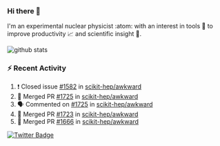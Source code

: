 ### Hi there 👋 

I'm an experimental nuclear physicist :atom: with an interest in tools :wrench: to improve productivity :chart_with_upwards_trend: and scientific insight :telescope:.

![github stats](https://github-readme-stats.vercel.app/api?username=agoose77&show_icons=true&hide_rank=true&hide_title=true&bg_color=30,e76445,904e95&text_color=efe3ec&icon_color=efe3ec)
<!--
**agoose77/agoose77** is a ✨ _special_ ✨ repository because its `README.md` (this file) appears on your GitHub profile.

Here are some ideas to get you started:

- 🔭 I’m currently working on ...
- 🌱 I’m currently learning ...
- 👯 I’m looking to collaborate on ...
- 🤔 I’m looking for help with ...
- 💬 Ask me about ...
- 📫 How to reach me: ...
- 😄 Pronouns: ...
- ⚡ Fun fact: ...
-->

### :zap: Recent Activity
<!--START_SECTION:activity-->
1. ❗️ Closed issue [#1582](https://github.com/scikit-hep/awkward/issues/1582) in [scikit-hep/awkward](https://github.com/scikit-hep/awkward)
2. 🎉 Merged PR [#1725](https://github.com/scikit-hep/awkward/pull/1725) in [scikit-hep/awkward](https://github.com/scikit-hep/awkward)
3. 🗣 Commented on [#1725](https://github.com/scikit-hep/awkward/issues/1725) in [scikit-hep/awkward](https://github.com/scikit-hep/awkward)
4. 🎉 Merged PR [#1723](https://github.com/scikit-hep/awkward/pull/1723) in [scikit-hep/awkward](https://github.com/scikit-hep/awkward)
5. 🎉 Merged PR [#1666](https://github.com/scikit-hep/awkward/pull/1666) in [scikit-hep/awkward](https://github.com/scikit-hep/awkward)
<!--END_SECTION:activity-->


[![Twitter Badge](https://img.shields.io/twitter/follow/agoose77?style=flat-square&logo=Twitter&logoColor=white&color=cornflowerblue)](https://twitter.com/agoose77)
